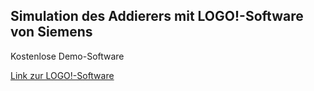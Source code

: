 ## Simulation des Addierers mit LOGO!-Software von Siemens

Kostenlose Demo-Software

[Link zur LOGO!-Software](https://www.automation.siemens.com/salesmaterial-as/software/logo/webdemo/Windows/VM/win64/setup.exe)
